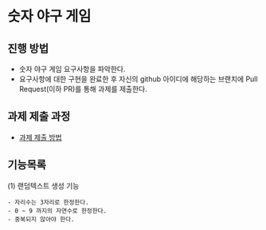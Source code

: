 # 숫자 야구 게임
## 진행 방법
* 숫자 야구 게임 요구사항을 파악한다.
* 요구사항에 대한 구현을 완료한 후 자신의 github 아이디에 해당하는 브랜치에 Pull Request(이하 PR)를 통해 과제를 제출한다.

## 과제 제출 과정
* [과제 제출 방법](https://github.com/next-step/nextstep-docs/tree/master/precourse)

## 기능목록
(1) 랜덤텍스트 생성 기능

    - 자리수는 3자리로 한정한다.    
    - 0 ~ 9 까지의 자연수로 한정한다.
    - 중복되지 않아야 한다. 